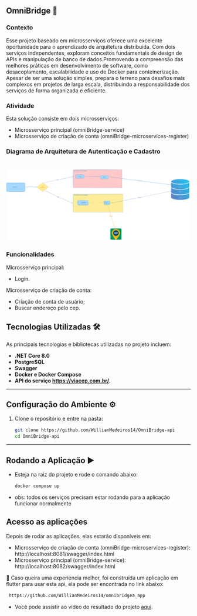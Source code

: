 ## OmniBridge 🚀

### Contexto

Esse projeto baseado em microsserviços oferece uma excelente oportunidade para o aprendizado de arquitetura distribuída. Com dois serviços independentes, exploram conceitos fundamentais de design de APIs e manipulação de banco de dados.Promovendo a compreensão das melhores práticas em desenvolvimento de software, como desacoplamento, escalabilidade e uso de Docker para conteinerização. Apesar de ser uma solução simples, prepara o terreno para desafios mais complexos em projetos de larga escala, distribuindo a responsabilidade dos serviços de forma organizada e eficiente.

### Atividade

Esta solução consiste em dois microsserviços:

- Microsserviço principal (omniBridge-service)
- Microsserviço de criação de conta (omniBridge-microservices-register)

### Diagrama de Arquitetura de Autenticação e Cadastro

<h1 align="center"> 
  <img alt="Diagrama" title="Diagrama" src="assets/diagrama.png"/>
</h1>

### Funcionalidades

Microsserviço principal:

- Login.

Microsserviço de criação de conta:

- Criação de conta de usuário;
- Buscar endereço pelo cep.

## Tecnologias Utilizadas 🛠️

As principais tecnologias e bibliotecas utilizadas no projeto incluem:

- **.NET Core 8.0**
- **PostgreSQL**
- **Swagger**
- **Docker e Docker Compose**
- **API do serviço https://viacep.com.br/.**

---

## Configuração do Ambiente ⚙️

1. Clone o repositório e entre na pasta:

   ```bash
   git clone https://github.com/WillianMedeiros14/OmniBridge-api
   cd OmniBridge-api
   ```

---

## Rodando a Aplicação ▶️

- Esteja na raiz do projeto e rode o comando abaixo:

  ```bash
  docker compose up
  ```

- obs: todos os serviços precisam estar rodando para a aplicação funcionar normalmente

## Acesso as aplicações

Depois de rodar as aplicações, elas estarão disponíveis em:

- Microsserviço de criação de conta (omniBridge-microservices-register): http://localhost:8081/swagger/index.html
- Microsserviço principal (omniBridge-service): http://localhost:8082/swagger/index.html

🚀 Caso queira uma experiencia melhor, foi construída um aplicação em flutter para usar esta api, ela pode ser encontrada no link abaixo:

```bash
 https://github.com/WillianMedeiros14/omnibridgea_app
```

- Você pode assistir ao vídeo do resultado do projeto [aqui](https://drive.google.com/file/d/11ScBXUUZGwf9e2w90bidQDYE5fLujmqo/view?usp=sharing).
